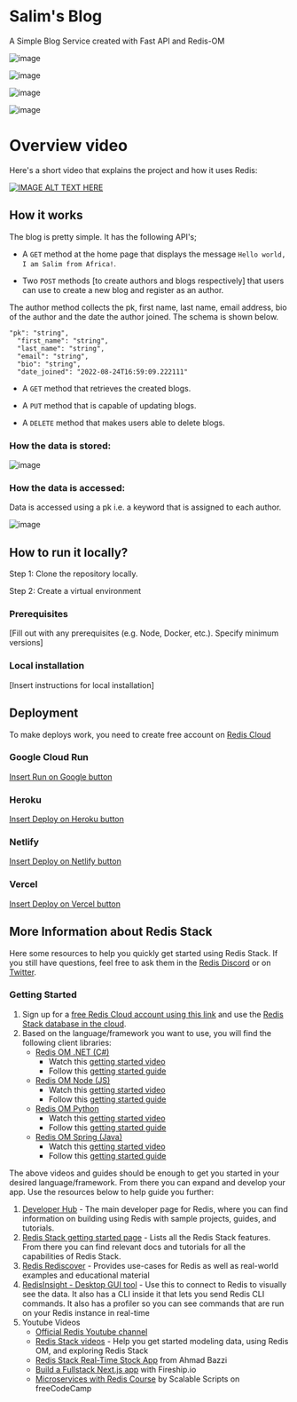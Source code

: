 # Salim's Blog

A Simple Blog Service created with Fast API and Redis-OM

![image](https://user-images.githubusercontent.com/64667212/186480601-c3b89d36-7a11-4116-a5d8-cc7758ffe4fb.png)

![image](https://user-images.githubusercontent.com/64667212/186480200-6d4d01d1-886d-4e72-91fd-61430a5bfed6.png)

![image](https://user-images.githubusercontent.com/64667212/186480270-0b4e1fcb-973f-48a0-ae6e-e40f69a6ddea.png)

![image](https://user-images.githubusercontent.com/64667212/186480338-c1832cea-6527-4ba6-9343-9fe97b01cfd7.png)

# Overview video

Here's a short video that explains the project and how it uses Redis:

[![IMAGE ALT TEXT HERE](https://img.youtube.com/vi/eLC8isM7iCE/0.jpg)](https://www.youtube.com/watch?v=eLC8isM7iCE)


## How it works

The blog is pretty simple. It has the following API's;

- A `GET` method at the home page that displays the message `Hello world, I am Salim from Africa!`. 

- Two `POST` methods [to create authors and blogs respectively] that users can use to create a new blog and register as an author. 

The author method collects the pk, first name, last name, email address, bio of the author and the date the author joined. The schema is shown below. 
```
"pk": "string",
  "first_name": "string",
  "last_name": "string",
  "email": "string",
  "bio": "string",
  "date_joined": "2022-08-24T16:59:09.222111"
  ```

- A `GET` method that retrieves the created blogs. 

- A `PUT` method that is capable of updating blogs. 

- A `DELETE` method that makes users able to delete blogs.

### How the data is stored:

![image](https://user-images.githubusercontent.com/64667212/186483903-dc3ad327-37d4-4269-a210-08cca05a7beb.png)

### How the data is accessed:

Data is accessed using a pk i.e. a keyword that is assigned to each author. 

![image](https://user-images.githubusercontent.com/64667212/186484928-dc66bc92-8d59-4b7f-979c-80329707281e.png)

## How to run it locally?

Step 1: Clone the repository locally. 

Step 2: Create a virtual environment

### Prerequisites

[Fill out with any prerequisites (e.g. Node, Docker, etc.). Specify minimum versions]

### Local installation

[Insert instructions for local installation]

## Deployment

To make deploys work, you need to create free account on [Redis Cloud](https://redis.info/try-free-dev-to)

### Google Cloud Run

[Insert Run on Google button](https://cloud.google.com/blog/products/serverless/introducing-cloud-run-button-click-to-deploy-your-git-repos-to-google-cloud)

### Heroku

[Insert Deploy on Heroku button](https://devcenter.heroku.com/articles/heroku-button)

### Netlify

[Insert Deploy on Netlify button](https://www.netlify.com/blog/2016/11/29/introducing-the-deploy-to-netlify-button/)

### Vercel

[Insert Deploy on Vercel button](https://vercel.com/docs/deploy-button)

## More Information about Redis Stack

Here some resources to help you quickly get started using Redis Stack. If you still have questions, feel free to ask them in the [Redis Discord](https://discord.gg/redis) or on [Twitter](https://twitter.com/redisinc).

### Getting Started

1. Sign up for a [free Redis Cloud account using this link](https://redis.info/try-free-dev-to) and use the [Redis Stack database in the cloud](https://developer.redis.com/create/rediscloud).
1. Based on the language/framework you want to use, you will find the following client libraries:
    - [Redis OM .NET (C#)](https://github.com/redis/redis-om-dotnet)
        - Watch this [getting started video](https://www.youtube.com/watch?v=ZHPXKrJCYNA)
        - Follow this [getting started guide](https://redis.io/docs/stack/get-started/tutorials/stack-dotnet/)
    - [Redis OM Node (JS)](https://github.com/redis/redis-om-node)
        - Watch this [getting started video](https://www.youtube.com/watch?v=KUfufrwpBkM)
        - Follow this [getting started guide](https://redis.io/docs/stack/get-started/tutorials/stack-node/)
    - [Redis OM Python](https://github.com/redis/redis-om-python)
        - Watch this [getting started video](https://www.youtube.com/watch?v=PPT1FElAS84)
        - Follow this [getting started guide](https://redis.io/docs/stack/get-started/tutorials/stack-python/)
    - [Redis OM Spring (Java)](https://github.com/redis/redis-om-spring)
        - Watch this [getting started video](https://www.youtube.com/watch?v=YhQX8pHy3hk)
        - Follow this [getting started guide](https://redis.io/docs/stack/get-started/tutorials/stack-spring/)

The above videos and guides should be enough to get you started in your desired language/framework. From there you can expand and develop your app. Use the resources below to help guide you further:

1. [Developer Hub](https://redis.info/devhub) - The main developer page for Redis, where you can find information on building using Redis with sample projects, guides, and tutorials.
1. [Redis Stack getting started page](https://redis.io/docs/stack/) - Lists all the Redis Stack features. From there you can find relevant docs and tutorials for all the capabilities of Redis Stack.
1. [Redis Rediscover](https://redis.com/rediscover/) - Provides use-cases for Redis as well as real-world examples and educational material
1. [RedisInsight - Desktop GUI tool](https://redis.info/redisinsight) - Use this to connect to Redis to visually see the data. It also has a CLI inside it that lets you send Redis CLI commands. It also has a profiler so you can see commands that are run on your Redis instance in real-time
1. Youtube Videos
    - [Official Redis Youtube channel](https://redis.info/youtube)
    - [Redis Stack videos](https://www.youtube.com/watch?v=LaiQFZ5bXaM&list=PL83Wfqi-zYZFIQyTMUU6X7rPW2kVV-Ppb) - Help you get started modeling data, using Redis OM, and exploring Redis Stack
    - [Redis Stack Real-Time Stock App](https://www.youtube.com/watch?v=mUNFvyrsl8Q) from Ahmad Bazzi
    - [Build a Fullstack Next.js app](https://www.youtube.com/watch?v=DOIWQddRD5M) with Fireship.io
    - [Microservices with Redis Course](https://www.youtube.com/watch?v=Cy9fAvsXGZA) by Scalable Scripts on freeCodeCamp
